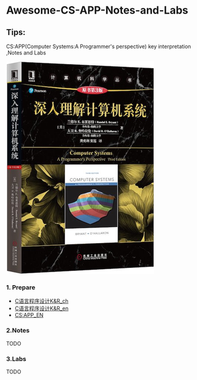 # Awesome-CS-APP-Notes-and-Labs
## Tips:

CS:APP(Computer Systems:A Programmer's perspective) key interpretation ,Notes and Labs

![](_Attachments/Cover.jpg)

### 1. Prepare
- [C语言程序设计K&R_ch](Books/C_language_K&R_ch.pdf)
- [C语言程序设计K&R_en](Books/C_language_K&R_en.pdf)
- [CS:APP_EN](Books/CSAPP(3rd)English.pdf)

### 2.Notes
TODO
### 3.Labs
TODO